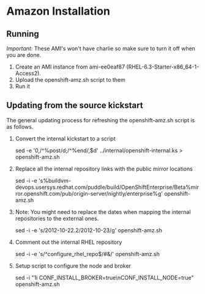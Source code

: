 Amazon Installation
==================

Running
-------
*Important:* These AMI's won't have charlie so make sure to turn it off when you are done.

1. Create an AMI instance from ami-ee0eaf87 (RHEL-6.3-Starter-x86_64-1-Access2).
2. Upload the openshift-amz.sh script to them
3. Run it


Updating from the source kickstart
----------------------------------

The general updating process for refreshing the openshift-amz.sh script
is as follows.

1. Convert the internal kickstart to a script

    sed -e '0,/^%post/d;/^%end/,$d' ../internal/openshift-internal.ks > openshift-amz.sh

2. Replace all the internal repository links with the public mirror
   locations

    sed -i -e 's%buildvm-devops.usersys.redhat.com/puddle/build/OpenShiftEnterprise/Beta%mirror.openshift.com/pub/origin-server/nightly/enterprise%g' openshift-amz.sh

3. Note: You might need to replace the dates when mapping the internal
   repositories to the external ones.

    sed -i -e 's/2012-10-22.2/2012-10-23/g' openshift-amz.sh

4. Comment out the internal RHEL repository

    sed -i -e 's/^configure_rhel_repo$/#&/' openshift-amz.sh

5. Setup script to configure the node and broker

    sed -i "1i CONF_INSTALL_BROKER=true\nCONF_INSTALL_NODE=true" openshift-amz.sh
